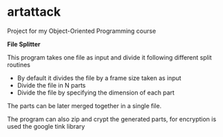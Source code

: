 # artattack
Project for my Object-Oriented Programming course

<b>File Splitter</b>
<p>This program takes one file as input and divide it following different split routines </p>
 <ul>
 	<li>By default it divides the file by a frame size taken as input</li>
  <li>Divide the file in N parts </li>
  <li>Divide the file by specifying the dimension of each part </li>
</ul>

The parts can be later merged together in a single file.

The program can also zip and crypt the generated parts, for encryption is used the google tink library 
